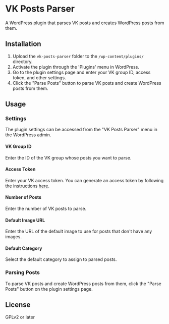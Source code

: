 # VK Posts Parser

A WordPress plugin that parses VK posts and creates WordPress posts from them.

## Installation

1. Upload the `vk-posts-parser` folder to the `/wp-content/plugins/` directory.
2. Activate the plugin through the 'Plugins' menu in WordPress.
3. Go to the plugin settings page and enter your VK group ID, access token, and other settings.
4. Click the "Parse Posts" button to parse VK posts and create WordPress posts from them.

## Usage

### Settings

The plugin settings can be accessed from the "VK Posts Parser" menu in the WordPress admin.

#### VK Group ID

Enter the ID of the VK group whose posts you want to parse.

#### Access Token

Enter your VK access token. You can generate an access token by following the instructions [here](https://vk.com/dev/access_token).

#### Number of Posts

Enter the number of VK posts to parse.

#### Default Image URL

Enter the URL of the default image to use for posts that don't have any images.

#### Default Category

Select the default category to assign to parsed posts.

### Parsing Posts

To parse VK posts and create WordPress posts from them, click the "Parse Posts" button on the plugin settings page.

## License

GPLv2 or later
